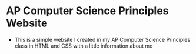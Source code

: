 # AP Computer Science Principles Website
* This is a simple website I created in my AP Computer Science Principles class in HTML and CSS with a little information about me
